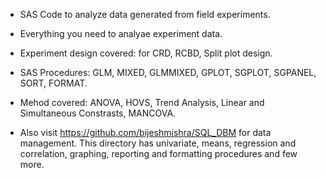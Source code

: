 * SAS Code to analyze data generated from field experiments.

* Everything you need to analyae experiment data.

* Experiment design covered: for CRD, RCBD, Split plot design.

* SAS Procedures: GLM, MIXED, GLMMIXED, GPLOT, SGPLOT, SGPANEL, SORT, FORMAT.

* Mehod covered: ANOVA, HOVS, Trend Analysis, Linear and Simultaneous Constrasts, MANCOVA.

* Also visit https://github.com/bijeshmishra/SQL_DBM for data management. This directory has univariate, means, regression and correlation, graphing, reporting and formatting procedures and few more.
